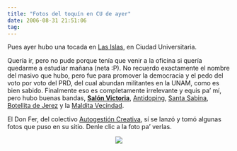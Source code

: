 ```yaml
---
title: "Fotos del toquín en CU de ayer"
date: 2006-08-31 21:51:06
tag: 
---
```

Pues ayer hubo una tocada en <a target="_blank" href="http://www.mapa.unam.mx/cgi-bin/mapa.cgi?mapa=B4">Las Islas</a>, en Ciudad Universitaria.

Quería ir, pero no pude porque tenía que venir a la oficina si quería quedarme a estudiar mañana (neta :P). No recuerdo exactamente el nombre del masivo que hubo, pero fue para promover la democracia y el pedo del voto por voto del PRD, del cual abundan militantes en la UNAM, como es bien sabido. Finalmente eso es completamente irrelevante y equis pa&#8217; mí, pero hubo buenas bandas, <strong><a target="_blank" href="http://www.salonvictoria.com/">Salón Victoria</a></strong>, <a target="_blank" href="http://www.antidoping.tk/">Antidoping</a>, <a target="_blank" href="http://www.santasabina.com.mx/">Santa Sabina</a>, <a target="_blank" href="http://botellitadejerez.com/">Botellita de Jerez</a> y la <a target="_blank" href="http://www.terra.com.mx/entretenimiento/articulo/071090/">Maldita Vecindad</a>.

El Don Fer, del colectivo <a target="_blank" href="http://groups.msn.com/AUTOGESTIONCREATIVA/">Autogestión Creativa</a>, sí se lanzó y tomó algunas fotos que puso en su sitio. Denle clic a la foto pa&#8217; verlas.

<p align="center"><a target="_blank" href="http://groups.msn.com/AUTOGESTIONCREATIVA/conciertomasivoencu300806.msnw"><img src="http://damog.net/files/pics/toquin-cu.jpg"/></a> </p>
